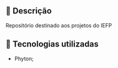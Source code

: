 
## :memo: Descrição
Repositório destinado aos projetos do IEFP

## :wrench: Tecnologias utilizadas
* Phyton;
